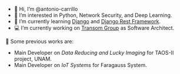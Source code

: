 - 👋 Hi, I’m @antonio-carrillo
- 👀 I’m interested in Python, Network Security, and Deep Learning.
- 🌱 I’m currently learning [Django](https://github.com/django/django) and [Django Rest Framework](https://github.com/encode/django-rest-framework).
- 💻 I’m currently working on [Transom Group](https://github.com/Transom-Group) as Software Architect.

🔧 Some previous works are:
- Main Developer on _Data Reducing and Lucky Imaging_ for TAOS-II project, UNAM.
- Main Developer on _IoT Systems_ for Faragauss System.
